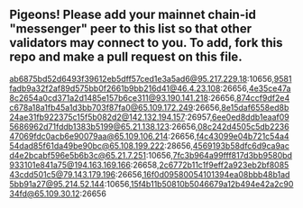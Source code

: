 ## Pigeons! Please add your mainnet chain-id "messenger" peer to this list so that other validators may connect to you. To add, fork this repo and make a pull request on this file. 

ab6875bd52d6493f39612eb5dff57ced1e3a5ad6@95.217.229.18:10656,9581fadb9a32f2af89d575bb0f2661b9bb216d41@46.4.23.108:26656,4e35ce47a8c2654a0cd371a2d1485e157b6ce311@93.190.141.218:26656,874ccf9df2e4c678a18a1fb45a1d3bb703f87fa0@65.109.172.249:26656,8e15daf6558ed8b24ae31fb922375c15f5b082d2@142.132.194.157:26957,6ee0ed8ddb1eaaf095686962d71fddb1383b5199@65.21.138.123:26656,08c242d4505c5db223647069fdc0acb6e90079aa@65.109.106.214:26656,f4c43099e04b721c54a454dad85f61da49be90bc@65.108.199.222:28656,4569193b58dfc6d9ca9acd4e2bcabf596e5b6b3c@65.21.7.251:10656,7fc3b964a99fff817d3bb9580bd933101e841a75@194.163.169.166:26658,2c6772b11c1f9eff2a923eb2bf808543cdd501c5@79.143.179.196:26656,16f0d09580054101394ea08bbb48b1ad5bb91a27@95.214.52.144:10656,15f4b11b50810b5046679a12b494e42a2c9034fd@65.109.30.12:26656

